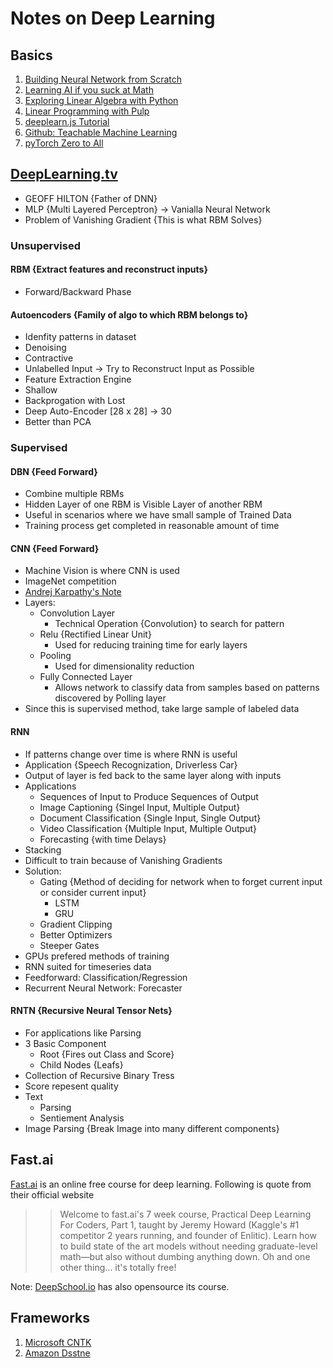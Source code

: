 
# Notes on Deep Learning

## Basics
1. [Building Neural Network from Scratch](https://thecodacus.com/neural-network-scratch-python-no-libraries/)
1. [Learning AI if you suck at Math](https://hackernoon.com/learning-ai-if-you-suck-at-math-p4-tensors-illustrated-with-cats-27f0002c9b32)
1. [Exploring Linear Algebra with Python](https://mubaris.com/2017-09-25/exploring-linear-algebra-with-python)
1. [Linear Programming with Pulp](http://benalexkeen.com/linear-programming-with-python-and-pulp/)
1. [deeplearn.js Tutorial](https://deeplearnjs.org/docs/tutorials/intro.html)
1. [Github: Teachable Machine Learning](https://github.com/googlecreativelab/teachable-machine)
1. [pyTorch Zero to All](https://github.com/hunkim/PyTorchZeroToAll)

## [DeepLearning.tv](https://www.youtube.com/watch?v=b99UVkWzYTQ)

- GEOFF HILTON {Father of DNN}
- MLP {Multi Layered Perceptron} -> Vanialla Neural Network
- Problem of Vanishing Gradient {This is what RBM Solves}

### Unsupervised

#### RBM {Extract features and reconstruct inputs}

- Forward/Backward Phase

#### Autoencoders {Family of algo to which RBM belongs to}

- Idenfity patterns in dataset
- Denoising
- Contractive
- Unlabelled Input -> Try to Reconstruct Input as Possible
- Feature Extraction Engine
- Shallow
- Backprogation with Lost
- Deep Auto-Encoder [28 x 28] -> 30
- Better than PCA

### Supervised

#### DBN {Feed Forward}

- Combine multiple RBMs
- Hidden Layer of one RBM is Visible Layer of another RBM
- Useful in scenarios where we have small sample of Trained Data
- Training process get completed in reasonable amount of time

#### CNN {Feed Forward}

- Machine Vision is where CNN is used
- ImageNet competition
- [Andrej Karpathy's Note](http://cs231n.github.io/)
- Layers:
    - Convolution Layer
        - Technical Operation {Convolution} to search for pattern
    - Relu {Rectified Linear Unit}
        - Used for reducing training time for early layers
    - Pooling
        - Used for dimensionality reduction
    - Fully Connected Layer
        - Allows network to classify data from samples based on patterns discovered by Polling layer
- Since this is supervised method, take large sample of labeled data

#### RNN

- If patterns change over time is where RNN is useful
- Application {Speech Recognization, Driverless Car}
- Output of layer is fed back to the same layer along with inputs
- Applications
    - Sequences of Input to Produce Sequences of Output
    - Image Captioning {Singel Input, Multiple Output}
    - Document Classification {Single Input, Single Output}
    - Video Classification {Multiple Input, Multiple Output}
    - Forecasting {with time Delays}
- Stacking
- Difficult to train because of Vanishing Gradients
- Solution:
    - Gating {Method of deciding for network when to forget current input or consider current input}
        - LSTM
        - GRU
    - Gradient Clipping
    - Better Optimizers
    - Steeper Gates
- GPUs prefered methods of training
- RNN suited for timeseries data
- Feedforward: Classification/Regression
- Recurrent Neural Network: Forecaster

#### RNTN {Recursive Neural Tensor Nets}

- For applications like Parsing
- 3 Basic Component
    - Root {Fires out Class and Score}
    - Child Nodes {Leafs}
- Collection of Recursive Binary Tress
- Score repesent quality
- Text
    - Parsing
    - Sentiement Analysis
- Image Parsing {Break Image into many different components}

## Fast.ai

[Fast.ai](http://course.fast.ai/index.html) is an online free course for deep learning. Following is quote from their official website

>>Welcome to fast.ai's 7 week course, Practical Deep Learning For Coders, Part 1, taught by Jeremy Howard (Kaggle's #1 competitor 2 years running, and founder of Enlitic). Learn how to build state of the art models without needing graduate-level math—but also without dumbing anything down. Oh and one other thing... it's totally free!

Note: [DeepSchool.io](https://github.com/sachinruk/deepschool.io) has also opensource its course.

## Frameworks

1. [Microsoft CNTK](https://www.youtube.com/watch?v=pl-kbFJ1KzU)
1. [Amazon Dsstne](https://github.com/amzn/amazon-dsstne)
